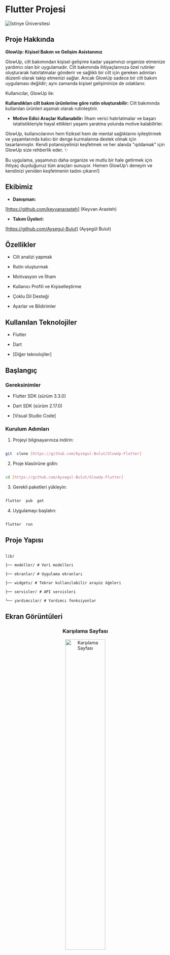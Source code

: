 
# Flutter Projesi

![İstinye Üniversitesi](https://www.unitededucation.com/linklogoch/istinye-university-logo.png)

## Proje Hakkında

**GlowUp: Kişisel Bakım ve Gelişim Asistanınız**

GlowUp, cilt bakımından kişisel gelişime kadar yaşamınızı organize etmenize yardımcı olan bir uygulamadır. Cilt bakımında ihtiyaçlarınıza özel rutinler oluşturarak hatırlatmalar gönderir ve sağlıklı bir cilt için gereken adımları düzenli olarak takip etmenizi sağlar. Ancak GlowUp sadece bir cilt bakım uygulaması değildir; aynı zamanda kişisel gelişiminize de odaklanır.  

Kullanıcılar, GlowUp ile:  

 **Kullandıkları cilt bakım ürünlerine göre rutin oluşturabilir:** Cilt bakımında kullanılan ürünleri aşamalı olarak rutinleştirir. 

- **Motive Edici Araçlar Kullanabilir:** İlham verici hatırlatmalar ve başarı istatistikleriyle hayal ettikleri yaşamı yaratma yolunda motive kalabilirler.  

GlowUp, kullanıcılarının hem fiziksel hem de mental sağlıklarını iyileştirmek ve yaşamlarında kalıcı bir denge kurmalarına destek olmak için tasarlanmıştır. Kendi potansiyelinizi keşfetmek ve her alanda "ışıldamak" için GlowUp size rehberlik eder. ✨  

Bu uygulama, yaşamınızı daha organize ve mutlu bir hale getirmek için ihtiyaç duyduğunuz tüm araçları sunuyor. Hemen GlowUp'ı deneyin ve kendinizi yeniden keşfetmenin tadını çıkarın!]

## Ekibimiz

-  **Danışman:**  

[https://github.com/keyvanarasteh] (Keyvan Arasteh)


-  **Takım Üyeleri:**

[https://github.com/Aysegul-Bulut] (Ayşegül Bulut)


## Özellikler

- Cilt analizi yapmak

- Rutin oluşturmak

- Motivasyon ve İlham

- Kullanıcı Profili ve Kişiselleştirme

- Çoklu Dil Desteği

- Ayarlar ve Bildirimler

## Kullanılan Teknolojiler

- Flutter

- Dart

- [Diğer teknolojiler]

  

## Başlangıç

  

### Gereksinimler

- Flutter SDK (sürüm 3.3.0)

- Dart SDK (sürüm 2.17.0)

- [Visual Studio Code]

  

### Kurulum Adımları

1. Projeyi bilgisayarınıza indirin:

```bash

git  clone [https://github.com/Aysegul-Bulut/GlowUp-Flutter]

```

  

2. Proje klasörüne gidin:

```bash

cd [https://github.com/Aysegul-Bulut/GlowUp-Flutter]

```

  

3. Gerekli paketleri yükleyin:

```bash

flutter  pub  get

```

  

4. Uygulamayı başlatın:

```bash

flutter  run

```

  

## Proje Yapısı

```

lib/

├── modeller/ # Veri modelleri

├── ekranlar/ # Uygulama ekranları

├── widgets/ # Tekrar kullanılabilir arayüz öğeleri

├── servisler/ # API servisleri

└── yardımcılar/ # Yardımcı fonksiyonlar

```


## Ekran Görüntüleri

<div align="center">
    <h3>Karşılama Sayfası</h3>
    <img src="glowup_project/assets/screenshots/welcome.png" alt="Karşılama Sayfası" width="50%">
</div>

<div align="center">
    <h3>Ana Sayfa</h3>
    <img src="glowup_project/assets/screenshots/home.png" alt="Ana Sayfa" width="50%">
</div>

<div align="center">
    <h3>Kayıt Ol Sayfası</h3>
    <img src="glowup_project/assets/screenshots/register.png" alt="Kayıt Ol Sayfası" width="50%">
</div>

<div align="center">
    <h3>Giriş Yap Sayfası</h3>
    <img src="glowup_project/assets/screenshots/login.png" alt="Giriş Yap Sayfası" width="50%">
</div>


## Projeye Katkı Sağlama

1. Projeyi forklayın

2. Yeni bir dal oluşturun (`git checkout -b ozellik/YeniOzellik`)

3. Değişikliklerinizi kaydedin (`git commit -m 'Yeni özellik eklendi'`)

4. Dalınıza gönderin (`git push origin ozellik/YeniOzellik`)

5. Pull Request oluşturun


## Lisans

[Lisans türü] kapsamında lisanslanmıştır. Daha fazla bilgi için `LICENSE` dosyasını inceleyebilirsiniz.


## İletişim

- Proje Bağlantısı: [https://github.com/Aysegul-Bulut/GlowUp-Flutter]

- İstinye Üniversitesi: [https://www.istinye.edu.tr/](https://www.istinye.edu.tr/)


## Teşekkürler

- İstinye Üniversitesi'ne destekleri için teşekkür ederiz

